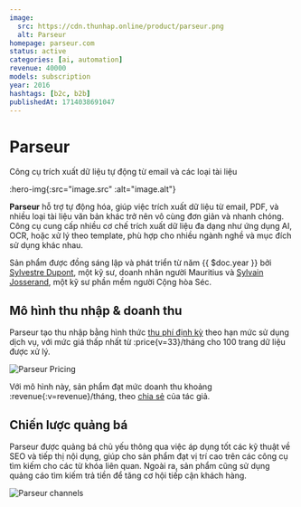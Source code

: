```yaml
---
image:
  src: https://cdn.thunhap.online/product/parseur.png
  alt: Parseur
homepage: parseur.com
status: active
categories: [ai, automation]
revenue: 40000
models: subscription
year: 2016
hashtags: [b2c, b2b]
publishedAt: 1714038691047
---
```


# Parseur

Công cụ trích xuất dữ liệu tự động từ email và các loại tài liệu

:hero-img{:src="image.src" :alt="image.alt"}

__Parseur__ hỗ trợ tự động hóa, giúp việc trích xuất dữ liệu từ email, PDF, và nhiều loại tài liệu văn bản khác trở nên vô cùng đơn giản và nhanh chóng. Công cụ cung cấp nhiều cơ chế trích xuất dữ liệu đa dạng như ứng dụng AI, OCR, hoặc xử lý theo template, phù hợp cho nhiều ngành nghề và mục đích sử dụng khác nhau.

Sản phẩm được đồng sáng lập và phát triển từ năm {{ $doc.year }} bởi [Sylvestre Dupont](https://twitter.com/SlyBridges), một kỹ sư, doanh nhân người Mauritius và [Sylvain Josserand](https://twitter.com/SylvainJoss), một kỹ sư phần mềm người Cộng hòa Séc.

## Mô hình thu nhập & doanh thu

Parseur tạo thu nhập bằng hình thức [thu phí định kỳ](https://parseur.com/pricing) theo hạn mức sử dụng dịch vụ, với mức giá thấp nhất từ :price{v=33}/tháng cho 100 trang dữ liệu được xử lý.

![Parseur Pricing](https://cdn.thunhap.online/product/parseur+pricing.png)

Với mô hình này, sản phẩm đạt mức doanh thu khoảng :revenue{:v=revenue}/tháng, theo [chia sẻ](https://www.starterstory.com/develop-email-parser-application) của tác giả.

## Chiến lược quảng bá

Parseur được quảng bá chủ yếu thông qua việc áp dụng tốt các kỹ thuật về SEO và tiếp thị nội dụng, giúp cho sản phẩm đạt vị trí cao trên các công cụ tìm kiếm cho các từ khóa liên quan. Ngoài ra, sản phẩm cũng sử dụng quảng cáo tìm kiếm trả tiền để tăng cơ hội tiếp cận khách hàng.

![Parseur channels](https://cdn.thunhap.online/product/parseur+channels.png)
